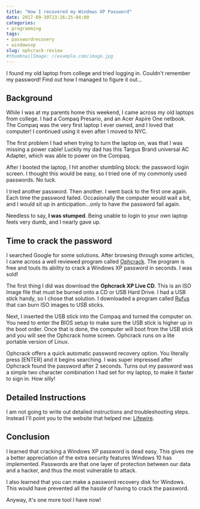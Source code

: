 ```yaml
---
title: "How I recovered my Windows XP Password"
date: 2017-09-30T23:26:25-04:00
categories:
- programming
tags:
- passwordrecovery
- windowsxp
slug: ophcrack-review
#thumbnailImage: //example.com/image.jpg
---
```


I found my old laptop from college and tried logging in.  Couldn't remember my password!  Find out how I managed to figure it out...
<!--more-->

## Background

While I was at my parents home this weekend, I came across my old laptops from college. I had a Compaq Presario, and an Acer Aspire One netbook.  The Compaq was the very first laptop I ever owned, and I loved that computer!  I continued using it even after I moved to NYC.

The first problem I had when trying to turn the laptop on, was that I was missing a power cable!  Luckily my dad has this Targus Brand universal AC Adapter, which was able to power on the Compaq.

After I booted the laptop, I hit another stumbling block: the password login screen.  I thought this would be easy, so I tried one of my commonly used passwords.  No luck.

I tried another password.  Then another.  I went back to the first one again. Each time the password failed.  Occasionally the computer would wait a bit, and I would sit up in anticipation...only to have the password fail again.

Needless to say, **I was stumped**.  Being unable to login to your own laptop feels very dumb, and I nearly gave up.

## Time to crack the password

I searched Google for some solutions.  After browsing through some articles, I came across a well reviewed program called [Ophcrack](http://ophcrack.sourceforge.net/).  The program is free and touts its ability to crack a Windows XP password in seconds.  I was sold!

The first thing I did was download the **Ophcrack XP Live CD**.  This is an ISO Image file that must be burned onto a CD or USB Hard Drive.  I had a USB stick handy, so I chose that solution.  I downloaded a program called [Rufus](https://rufus.akeo.ie/) that can burn ISO images to USB sticks.

Next, I inserted the USB stick into the Compaq and turned the computer on.  You need to enter the BIOS setup to make sure the USB stick is higher up in the boot order.  Once that is done, the computer will boot from the USB stick and you will see the Ophcrack home screen.  Ophcrack runs on a lite portable version of Linux.

Ophcrack offers a quick automatic password recovery option.  You literally press [ENTER] and it begins searching.  I was super impressed after Ophcrack found the password after 2 seconds.  Turns out my password was a simple two character combination I had set for my laptop, to make it faster to sign in.  How silly!

## Detailed Instructions

I am not going to write out detailed instructions and troubleshooting steps.  Instead I'll point you to the website that helped me: [Lifewire](https://www.lifewire.com/how-to-recover-passwords-using-ophcrack-livecd-2626168).

## Conclusion

I learned that cracking a Windows XP password is dead easy.  This gives me a better appreciation of the extra security features Windows 10 has implemented.  Passwords are that one layer of protection between our data and a hacker, and thus the most vulnerable to attack.

I also learned that you can make a password recovery disk for Windows.  This would have prevented all the hassle of having to crack the password.

Anyway, it's one more tool I have now!

